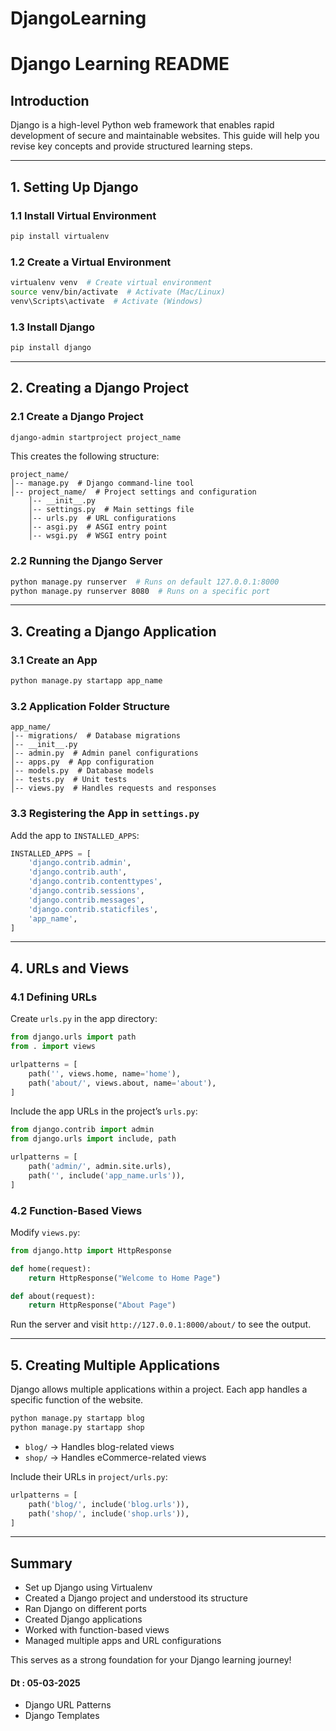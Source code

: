 # DjangoLearning

# Django Learning README

## Introduction
Django is a high-level Python web framework that enables rapid development of secure and maintainable websites. This guide will help you revise key concepts and provide structured learning steps.

---

## 1. Setting Up Django
### 1.1 Install Virtual Environment
```sh
pip install virtualenv
```

### 1.2 Create a Virtual Environment
```sh
virtualenv venv  # Create virtual environment
source venv/bin/activate  # Activate (Mac/Linux)
venv\Scripts\activate  # Activate (Windows)
```

### 1.3 Install Django
```sh
pip install django
```

---

## 2. Creating a Django Project
### 2.1 Create a Django Project
```sh
django-admin startproject project_name
```
This creates the following structure:
```
project_name/
│-- manage.py  # Django command-line tool
│-- project_name/  # Project settings and configuration
    │-- __init__.py
    │-- settings.py  # Main settings file
    │-- urls.py  # URL configurations
    │-- asgi.py  # ASGI entry point
    │-- wsgi.py  # WSGI entry point
```

### 2.2 Running the Django Server
```sh
python manage.py runserver  # Runs on default 127.0.0.1:8000
python manage.py runserver 8080  # Runs on a specific port
```

---

## 3. Creating a Django Application
### 3.1 Create an App
```sh
python manage.py startapp app_name
```

### 3.2 Application Folder Structure
```
app_name/
│-- migrations/  # Database migrations
│-- __init__.py
│-- admin.py  # Admin panel configurations
│-- apps.py  # App configuration
│-- models.py  # Database models
│-- tests.py  # Unit tests
│-- views.py  # Handles requests and responses
```

### 3.3 Registering the App in `settings.py`
Add the app to `INSTALLED_APPS`:
```python
INSTALLED_APPS = [
    'django.contrib.admin',
    'django.contrib.auth',
    'django.contrib.contenttypes',
    'django.contrib.sessions',
    'django.contrib.messages',
    'django.contrib.staticfiles',
    'app_name',
]
```

---

## 4. URLs and Views
### 4.1 Defining URLs
Create `urls.py` in the app directory:
```python
from django.urls import path
from . import views

urlpatterns = [
    path('', views.home, name='home'),
    path('about/', views.about, name='about'),
]
```

Include the app URLs in the project’s `urls.py`:
```python
from django.contrib import admin
from django.urls import include, path

urlpatterns = [
    path('admin/', admin.site.urls),
    path('', include('app_name.urls')),
]
```

### 4.2 Function-Based Views
Modify `views.py`:
```python
from django.http import HttpResponse

def home(request):
    return HttpResponse("Welcome to Home Page")

def about(request):
    return HttpResponse("About Page")
```

Run the server and visit `http://127.0.0.1:8000/about/` to see the output.

---

## 5. Creating Multiple Applications
Django allows multiple applications within a project. Each app handles a specific function of the website.
```sh
python manage.py startapp blog
python manage.py startapp shop
```
- `blog/` → Handles blog-related views
- `shop/` → Handles eCommerce-related views

Include their URLs in `project/urls.py`:
```python
urlpatterns = [
    path('blog/', include('blog.urls')),
    path('shop/', include('shop.urls')),
]
```

---

## Summary
- Set up Django using Virtualenv
- Created a Django project and understood its structure
- Ran Django on different ports
- Created Django applications
- Worked with function-based views
- Managed multiple apps and URL configurations

This serves as a strong foundation for your Django learning journey!


#### Dt : 05-03-2025
- Django URL Patterns
- Django Templates